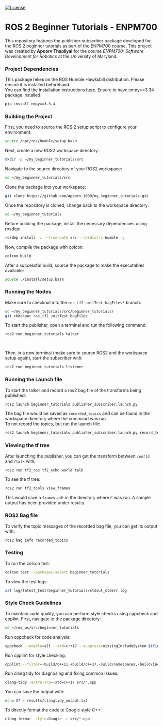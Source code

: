 [![License](https://img.shields.io/badge/license-MIT-blue.svg)](LICENSE)

# ROS 2 Beginner Tutorials - ENPM700

This repository features the publisher-subscriber package developed for the ROS 2 beginner tutorials as part of the ENPM700 course. This project was created by **Apoorv Thapliyal** for the course *ENPM700: Software Development for Robotics* at the University of Maryland.

### Project Dependencies
This package relies on the ROS Humble Hawksbill distribution. Please ensure it is installed beforehand.  
You can find the installation instructions [here](https://docs.ros.org/en/humble/Installation.html).
Ensure to have empy==3.34 package installed:
```bash
pip install empy==3.3.4
```

### Building the Project

First, you need to source the ROS 2 setup script to configure your environment:

```bash
source /opt/ros/humble/setup.bash
```

Next, create a new ROS2 workspace directory:

```bash
mkdir -p ~/my_beginner_tutorials/src
```

Navigate to the source directory of your ROS2 workspace:

```bash
cd ~/my_beginner_tutorials/src
```

Clone the package into your workspace:

```bash
git clone https://github.com/Apoorv-1009/my_beginner_tutorials.git
```

Once the repository is cloned, change back to the workspace directory:

```bash
cd ~/my_beginner_tutorials
```

Before building the package, install the necessary dependencies using rosdep:

```bash
rosdep install -i --from-path src --rosdistro humble -y
```

Now, compile the package with colcon:

```bash
colcon build 
```

After a successful build, source the package to make the executables available:

```bash
source ./install/setup.bash
```

### Running the Nodes

Make sure to checkout into the `ros_tf2_unitTest_bagFiles*` branch:
```bash
cd ~/my_beginner_tutorials/src/beginner_tutorials/
git checkout ros_tf2_unitTest_bagFiles
```

To start the publisher, open a terminal and run the following command:

```bash
ros2 run beginner_tutorials talker
```
</br>

Then, in a new terminal (make sure to source ROS2 and the workspace setup again), start the subscriber with:
```bash
ros2 run beginner_tutorials listener
```

### Running the Launch file
To start the talker and record a ros2 bag file of the transforms being published:
```bash
ros2 launch beginner_tutorials publisher_subscriber.launch.py
```
The bag file would be saved as `recorded_topics` and can be found in the workspace directory where the command was run </br>
To not record the topics, but run the launch file:
```bash
ros2 launch beginner_tutorials publisher_subscriber.launch.py record_topics:=False
```

### Viewing the tf tree
After launching the publisher, you can get the transform between `/world` and `/talk` with:
```bash
ros2 run tf2_ros tf2_echo world talk
```
To see the tf tree:
```bash
ros2 run tf2_tools view_frames
```
This would save a `frames.pdf` in the directory where it was run. A sample output has been provided under results.

### ROS2 Bag file 
To verify the topic messages of the recorded bag file, you can get its output with:
```bash
ros2 bag info recorded_topics
```

### Testing
To run the colcon test:
```bash
colcon test --packages-select beginner_tutorials
```
To view the test logs:
```bash
cat log/latest_test/beginner_tutorials/stdout_stderr.log
```

### Style Check Guidelines

To maintain code quality, you can perform style checks using cppcheck and cpplint. First, navigate to the package directory:

```bash
cd ~/ros_ws/src/beginner_tutorials
```

Run cppcheck for code analysis:

```bash
cppcheck --enable=all --std=c++17 --suppress=missingIncludeSystem $(find . -name "*.cpp" | grep -vE -e "^./build/") --check-config > results/cppcheck_output.txt
```

Run cpplint for style checking:

```bash
cpplint --filter=-build/c++11,+build/c++17,-build/namespaces,-build/include_order src/*.cpp > results/cpplint_output.txt
```

Run clang tidy for diagnosing and fixing common issues:
```bash
clang-tidy -extra-arg=-std=c++17 src/*.cpp
```
You can save the output with:
```bash
echo $? > results/clangtidy_output.txt
```

To directly format the code to Google style C++:
```bash
clang-format -style=Google -i src/*.cpp
```
